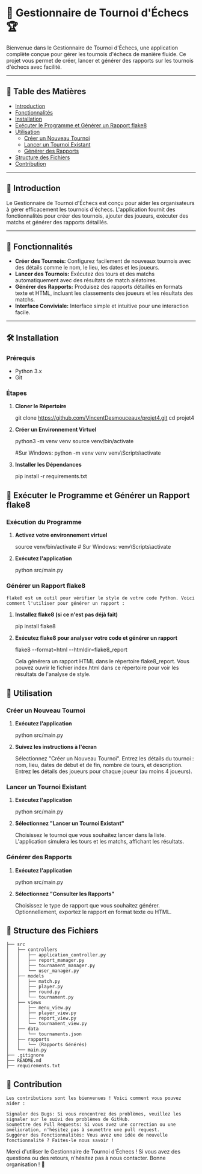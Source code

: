 # 🎉 Gestionnaire de Tournoi d'Échecs 🏆

Bienvenue dans le Gestionnaire de Tournoi d'Échecs, une application complète conçue pour gérer les tournois d'échecs de manière fluide. Ce projet vous permet de créer, lancer et générer des rapports sur les tournois d'échecs avec facilité.

---

## 📜 Table des Matières

- [Introduction](#introduction)
- [Fonctionnalités](#fonctionnalités)
- [Installation](#installation)
- [Exécuter le Programme et Générer un Rapport flake8](#exécuter-le-programme-et-générer-un-rapport-flake8)
- [Utilisation](#utilisation)
  - [Créer un Nouveau Tournoi](#créer-un-nouveau-tournoi)
  - [Lancer un Tournoi Existant](#lancer-un-tournoi-existant)
  - [Générer des Rapports](#générer-des-rapports)
- [Structure des Fichiers](#structure-des-fichiers)
- [Contribution](#contribution)


---

## 🌟 Introduction

Le Gestionnaire de Tournoi d'Échecs est conçu pour aider les organisateurs à gérer efficacement les tournois d'échecs. L'application fournit des fonctionnalités pour créer des tournois, ajouter des joueurs, exécuter des matchs et générer des rapports détaillés.

---

## 🚀 Fonctionnalités

- **Créer des Tournois:** Configurez facilement de nouveaux tournois avec des détails comme le nom, le lieu, les dates et les joueurs.
- **Lancer des Tournois:** Exécutez des tours et des matchs automatiquement avec des résultats de match aléatoires.
- **Générer des Rapports:** Produisez des rapports détaillés en formats texte et HTML, incluant les classements des joueurs et les résultats des matchs.
- **Interface Conviviale:** Interface simple et intuitive pour une interaction facile.

---

## 🛠️ Installation

### Prérequis

- Python 3.x
- Git

### Étapes

1. **Cloner le Répertoire**
   
   git clone https://github.com/VincentDesmouceaux/projet4.git
   cd projet4

2. **Créer un Environnement Virtuel**
   
   python3 -m venv venv
   source venv/bin/activate   
   
   #Sur Windows: 
   python -m venv venv
   venv\Scripts\activate

3. **Installer les Dépendances**
   
   pip install -r requirements.txt

## 🐍 Exécuter le Programme et Générer un Rapport flake8

### Exécution du Programme

1. **Activez votre environnement virtuel**

    source venv/bin/activate   # Sur Windows: venv\Scripts\activate

2. **Exécutez l'application**

    python src/main.py

### Générer un Rapport flake8

    flake8 est un outil pour vérifier le style de votre code Python. Voici comment l'utiliser pour générer un rapport :

1. **Installez flake8 (si ce n'est pas déjà fait)**

    pip install flake8

2. **Exécutez flake8 pour analyser votre code et générer un rapport**


    flake8 --format=html --htmldir=flake8_report

    Cela générera un rapport HTML dans le répertoire flake8_report. Vous pouvez ouvrir le fichier index.html dans ce répertoire pour voir les résultats de l'analyse de style.   

## 📖 Utilisation

### Créer un Nouveau Tournoi

1. **Exécutez l'application**
   
   python src/main.py

2. **Suivez les instructions à l'écran**

    Sélectionnez "Créer un Nouveau Tournoi".
    Entrez les détails du tournoi : nom, lieu, dates de début et de fin, nombre de tours, et description.
    Entrez les détails des joueurs pour chaque joueur (au moins 4 joueurs).

### Lancer un Tournoi Existant

1. **Exécutez l'application**

    python src/main.py

2. **Sélectionnez "Lancer un Tournoi Existant"**

    Choisissez le tournoi que vous souhaitez lancer dans la liste.
    L'application simulera les tours et les matchs, affichant les résultats.

### Générer des Rapports

1. **Exécutez l'application**

    python src/main.py

2. **Sélectionnez "Consulter les Rapports"**

    Choisissez le type de rapport que vous souhaitez générer.
    Optionnellement, exportez le rapport en format texte ou HTML.

## 📂 Structure des Fichiers


    ├── src
    │   ├── controllers
    │   │   ├── application_controller.py
    │   │   ├── report_manager.py
    │   │   ├── tournament_manager.py
    │   │   └── user_manager.py
    │   ├── models
    │   │   ├── match.py
    │   │   ├── player.py
    │   │   ├── round.py
    │   │   └── tournament.py
    │   ├── views
    │   │   ├── menu_view.py
    │   │   ├── player_view.py
    │   │   ├── report_view.py
    │   │   └── tournament_view.py
    │   ├── data
    │   │   └── tournaments.json
    │   ├── rapports
    │   │   └── (Rapports Générés)
    │   └── main.py
    ├── .gitignore
    ├── README.md
    ├── requirements.txt

## 🤝 Contribution

    Les contributions sont les bienvenues ! Voici comment vous pouvez aider :

    Signaler des Bugs: Si vous rencontrez des problèmes, veuillez les signaler sur le suivi des problèmes de GitHub.
    Soumettre des Pull Requests: Si vous avez une correction ou une amélioration, n'hésitez pas à soumettre une pull request.
    Suggérer des Fonctionnalités: Vous avez une idée de nouvelle fonctionnalité ? Faites-le nous savoir !


Merci d'utiliser le Gestionnaire de Tournoi d'Échecs ! Si vous avez des questions ou des retours, n'hésitez pas à nous contacter. Bonne organisation ! 🎉
